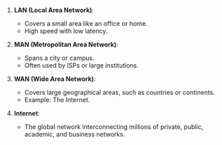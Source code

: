 1. **LAN (Local Area Network)**:
   - Covers a small area like an office or home.
   - High speed with low latency.

2. **MAN (Metropolitan Area Network)**:
   - Spans a city or campus.
   - Often used by ISPs or large institutions.

3. **WAN (Wide Area Network)**:
   - Covers large geographical areas, such as countries or continents.
   - Example: The Internet.

4. **Internet**:
   - The global network interconnecting millions of private, public, academic, and business networks.
